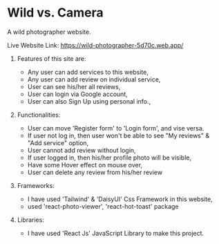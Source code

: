 # Wild vs. Camera #
A wild photographer website.

Live Website Link: https://wild-photographer-5d70c.web.app/

1. Features of this site are: 

    * Any user can add services to this website,
    * Any user can add review on individual service,
    * User can see his/her all reviews,
    * User can login via Google account,
    * User can also Sign Up using personal info.,

2. Functionalities:

    * User can move 'Register form' to 'Login form', and vise versa.
    * If user not log in, then user won't be able to see "My reviews" & "Add service" option,
    * User cannot add review without login,
    * If user logged in, then his/her profile photo will be visible,
    * Have some Hover effect on mouse over,
    * User can delete any review from his/her review

3. Frameworks:

    * I have used 'Tailwind' & 'DaisyUI' Css Framework in this website,
    * used 'react-photo-viewer', 'react-hot-toast' package

4. Libraries:

    * I have used 'React Js' JavaScript Library to make this project.